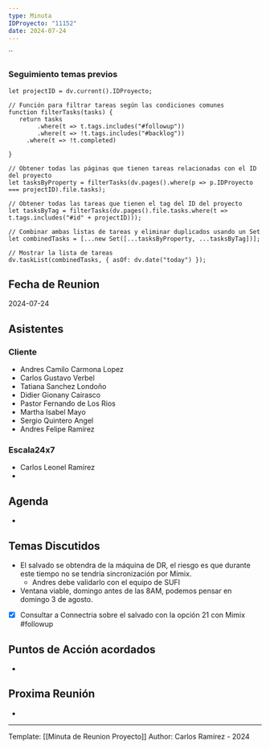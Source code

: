 ```yaml
---
type: Minuta
IDProyecto: "11152"
date: 2024-07-24
---
```


``

### Seguimiento temas previos

```dataviewjs
let projectID = dv.current().IDProyecto;

// Función para filtrar tareas según las condiciones comunes
function filterTasks(tasks) {
   return tasks
        .where(t => t.tags.includes("#followup"))
        .where(t => !t.tags.includes("#backlog"))
     .where(t => !t.completed)
        
}

// Obtener todas las páginas que tienen tareas relacionadas con el ID del proyecto
let tasksByProperty = filterTasks(dv.pages().where(p => p.IDProyecto === projectID).file.tasks);

// Obtener todas las tareas que tienen el tag del ID del proyecto
let tasksByTag = filterTasks(dv.pages().file.tasks.where(t => t.tags.includes("#id" + projectID)));

// Combinar ambas listas de tareas y eliminar duplicados usando un Set
let combinedTasks = [...new Set([...tasksByProperty, ...tasksByTag])];

// Mostrar la lista de tareas
dv.taskList(combinedTasks, { asOf: dv.date("today") });
 ```
## Fecha de Reunion
2024-07-24

## Asistentes

### Cliente
* Andres Camilo Carmona Lopez
* Carlos Gustavo Verbel
* Tatiana Sanchez Londoño
* Didier Gionany Cairasco
* Pastor Fernando de Los Rios
* Martha Isabel Mayo
* Sergio Quintero Angel
* Andres Felipe Ramírez
### Escala24x7
- Carlos Leonel Ramírez
-  

## Agenda
* 
## Temas Discutidos
*  El salvado se obtendra de la máquina de DR, el riesgo es que durante este tiempo no se tendría sincronización por Mimix.
	* Andres debe validarlo con el equipo de SUFI
* Ventana viable, domingo antes de las 8AM, podemos pensar en domingo 3 de agosto.
* [x] Consultar a Connectria sobre el salvado con la opción 21 con Mimix #followup

## Puntos de Acción acordados
*  

## Proxima Reunión
*   

---
Template: [[Minuta de Reunion Proyecto]]
Author: Carlos Ramírez - 2024
